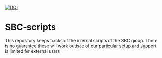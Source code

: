 [![DOI](https://zenodo.org/badge/695137458.svg)](https://zenodo.org/doi/10.5281/zenodo.11109269)

# SBC-scripts
This repository keeps tracks of the internal scripts of the SBC group.
There is no guarantee these will work outisde of our particular setup and support is limited for external users
